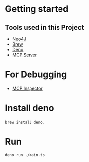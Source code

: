 # Getting started

## Tools used in this Project
- [Neo4J](https://neo4j.com/)
- [Brew](https://brew.sh/)
- [Deno](https://deno.com/)
- [MCP Server](https://github.com/modelcontextprotocol/typescript-sdk)

# For Debugging
- [MCP Inspector](https://github.com/modelcontextprotocol/inspector)

# Install deno
`brew install deno`.

# Run
`deno run ./main.ts`